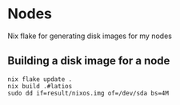 # Nodes

Nix flake for generating disk images for my nodes

## Building a disk image for a node
```commandline
nix flake update .
nix build .#latios
sudo dd if=result/nixos.img of=/dev/sda bs=4M
```